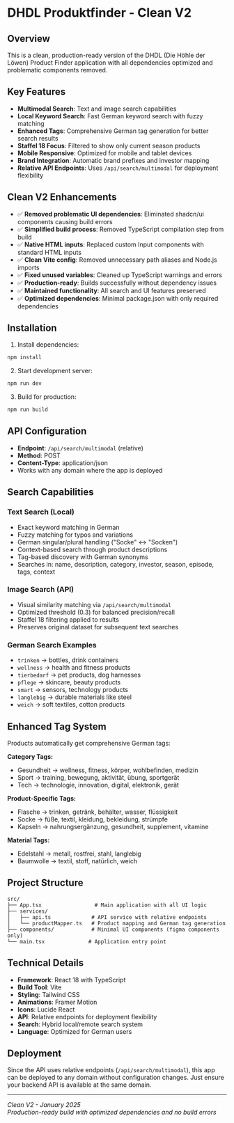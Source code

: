 # DHDL Produktfinder - Clean V2

## Overview
This is a clean, production-ready version of the DHDL (Die Höhle der Löwen) Product Finder application with all dependencies optimized and problematic components removed.

## Key Features
- **Multimodal Search**: Text and image search capabilities
- **Local Keyword Search**: Fast German keyword search with fuzzy matching
- **Enhanced Tags**: Comprehensive German tag generation for better search results
- **Staffel 18 Focus**: Filtered to show only current season products
- **Mobile Responsive**: Optimized for mobile and tablet devices
- **Brand Integration**: Automatic brand prefixes and investor mapping
- **Relative API Endpoints**: Uses `/api/search/multimodal` for deployment flexibility

## Clean V2 Enhancements
- ✅ **Removed problematic UI dependencies**: Eliminated shadcn/ui components causing build errors
- ✅ **Simplified build process**: Removed TypeScript compilation step from build
- ✅ **Native HTML inputs**: Replaced custom Input components with standard HTML inputs
- ✅ **Clean Vite config**: Removed unnecessary path aliases and Node.js imports  
- ✅ **Fixed unused variables**: Cleaned up TypeScript warnings and errors
- ✅ **Production-ready**: Builds successfully without dependency issues
- ✅ **Maintained functionality**: All search and UI features preserved
- ✅ **Optimized dependencies**: Minimal package.json with only required dependencies

## Installation

1. Install dependencies:
```bash
npm install
```

2. Start development server:
```bash
npm run dev
```

3. Build for production:
```bash
npm run build
```

## API Configuration
- **Endpoint**: `/api/search/multimodal` (relative)
- **Method**: POST
- **Content-Type**: application/json
- Works with any domain where the app is deployed

## Search Capabilities

### Text Search (Local)
- Exact keyword matching in German
- Fuzzy matching for typos and variations
- German singular/plural handling ("Socke" ↔ "Socken")
- Context-based search through product descriptions
- Tag-based discovery with German synonyms
- Searches in: name, description, category, investor, season, episode, tags, context

### Image Search (API)
- Visual similarity matching via `/api/search/multimodal`
- Optimized threshold (0.3) for balanced precision/recall
- Staffel 18 filtering applied to results
- Preserves original dataset for subsequent text searches

### German Search Examples
- `trinken` → bottles, drink containers
- `wellness` → health and fitness products  
- `tierbedarf` → pet products, dog harnesses
- `pflege` → skincare, beauty products
- `smart` → sensors, technology products
- `langlebig` → durable materials like steel
- `weich` → soft textiles, cotton products

## Enhanced Tag System
Products automatically get comprehensive German tags:

**Category Tags:**
- Gesundheit → wellness, fitness, körper, wohlbefinden, medizin
- Sport → training, bewegung, aktivität, übung, sportgerät
- Tech → technologie, innovation, digital, elektronik, gerät

**Product-Specific Tags:**
- Flasche → trinken, getränk, behälter, wasser, flüssigkeit
- Socke → füße, textil, kleidung, bekleidung, strümpfe
- Kapseln → nahrungsergänzung, gesundheit, supplement, vitamine

**Material Tags:**
- Edelstahl → metall, rostfrei, stahl, langlebig
- Baumwolle → textil, stoff, natürlich, weich

## Project Structure
```
src/
├── App.tsx                 # Main application with all UI logic
├── services/
│   ├── api.ts             # API service with relative endpoints
│   └── productMapper.ts   # Product mapping and German tag generation
├── components/            # Minimal UI components (figma components only)
└── main.tsx              # Application entry point
```

## Technical Details
- **Framework**: React 18 with TypeScript
- **Build Tool**: Vite
- **Styling**: Tailwind CSS
- **Animations**: Framer Motion
- **Icons**: Lucide React
- **API**: Relative endpoints for deployment flexibility
- **Search**: Hybrid local/remote search system
- **Language**: Optimized for German users

## Deployment
Since the API uses relative endpoints (`/api/search/multimodal`), this app can be deployed to any domain without configuration changes. Just ensure your backend API is available at the same domain.

---

*Clean V2 - January 2025*  
*Production-ready build with optimized dependencies and no build errors*